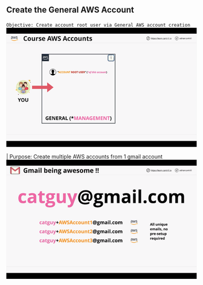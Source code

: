 ## Create the General AWS Account
`Objective: Create account root user via General AWS account creation`
![Demo Objective](https://github.com/lc-eu2cloud/POC-Projects/blob/main/cantrill/course_projects/SAP-C01/mini/Course-AWS-Accounts/Course_Accounts/General/Create_Account/Diagrams/demo_objective.png)

| Purpose: Create multiple AWS accounts from 1 gmail account
![Gmail trick](https://github.com/lc-eu2cloud/POC-Projects/blob/main/cantrill/course_projects/SAP-C01/mini/Course-AWS-Accounts/Course_Accounts/General/Create_Account/Diagrams/gmail_trick.png)




